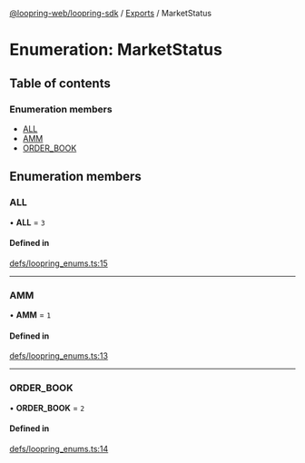 [@loopring-web/loopring-sdk](../README.md) / [Exports](../modules.md) / MarketStatus

# Enumeration: MarketStatus

## Table of contents

### Enumeration members

- [ALL](MarketStatus.md#all)
- [AMM](MarketStatus.md#amm)
- [ORDER\_BOOK](MarketStatus.md#order_book)

## Enumeration members

### ALL

• **ALL** = `3`

#### Defined in

[defs/loopring_enums.ts:15](https://github.com/Loopring/loopring_sdk/blob/904c903/src/defs/loopring_enums.ts#L15)

___

### AMM

• **AMM** = `1`

#### Defined in

[defs/loopring_enums.ts:13](https://github.com/Loopring/loopring_sdk/blob/904c903/src/defs/loopring_enums.ts#L13)

___

### ORDER\_BOOK

• **ORDER\_BOOK** = `2`

#### Defined in

[defs/loopring_enums.ts:14](https://github.com/Loopring/loopring_sdk/blob/904c903/src/defs/loopring_enums.ts#L14)
